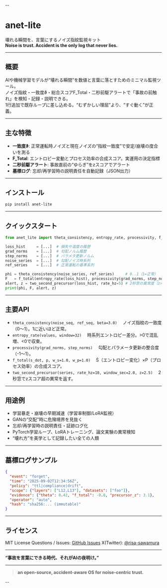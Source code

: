 --
# anet-lite

壊れる瞬間を、言葉にするノイズ指紋監視キット  
**Noise is trust. Accident is the only log that never lies.**

---

## 概要
AIや機械学習モデルが“壊れる瞬間”を数値と言葉に落とすためのミニマル監視ツール。  
ノイズ指紋・一致度ϑ・総合スコアF_Total・二秒前駆アラートで「事故の前触れ」を検知・記録・説明できる。  
1行追加で既存ループに差し込める。“むずかしい理屈”より、“すぐ動く”が正義。

---

## 主な特徴

- **一致度ϑ**: 正常運転時ノイズと現在ノイズの“指紋一致度”で安定/崩壊の度合いを測る
- **F_Total**: エントロピー変動とプロセス効率の合成スコア。実運用の決定指標
- **二秒前駆アラート**: 事故直前の“ゆらぎ”をzスコアでアラート
- **墓標ログ**: 忘却/再学習時の説明責任を自動記録（JSON出力）

---

## インストール

```bash
pip install anet-lite
````

---

## クイックスタート

```python
from anet_lite import theta_consistency, entropy_rate, processivity, f_total, two_second_precursor

loss_hist     = [...]  # 損失や温度の履歴
grad_norms    = [...]  # 勾配ノルム履歴
step_norms    = [...]  # パラメタ更新ノルム
noise_series  = [...]  # 勾配ノイズ時系列
ref_series    = [...]  # 正常運転の基準系列

phi = theta_consistency(noise_series, ref_series)     # 0..1（1=正常）
F   = f_total(entropy_rate(loss_hist), processivity(grad_norms, step_norms), w_s=0.7, w_p=0.3)
alert, z = two_second_precursor(loss_hist, rate_hz=5) # 2秒窓の異常度（z>2.5で要注意）
print(phi, F, alert, z)
```

---

## 主要API

* `theta_consistency(noise_seq, ref_seq, beta=3.0)`
  　ノイズ指紋の一致度（0〜1）。1に近いほど正常。
* `entropy_rate(values, window=32)`
  　時系列エントロピー差分。>0で混乱増、<0で収束。
* `processivity(grad_norms, step_norms)`
  　勾配とパラメータ更新の整合度（-1〜1）。
* `f_total(s_dot, p, w_s=1.0, w_p=1.0)`
  　Ṡ（エントロピー変化）×P（プロセス効率）の合成スコア。
* `two_second_precursor(series, rate_hz=10, window_sec=2.0, z=2.5)`
  　2秒窓でzスコア超の異常を返す。

---

## 用途例

* 学習暴走・崩壊の早期減速（学習率制御/LoRA監視）
* GANの“交配”時に危険境界を見抜く
* 忘却/再学習時の説明責任・証跡ログ化
* PyTorch学習ループ、LoRAトレーニング、論文実験の異常検知
* “壊れ方”を美学として記録したい全ての人類

---

## 墓標ログサンプル

```json
{
  "event": "forget",
  "time": "2025-09-02T12:34:56Z",
  "policy": "ttl|compliance|drift",
  "scope": {"layers": ["L12,L13"], "datasets": ["foo"]},
  "evidence": {"theta": 0.42, "f_total": -0.8, "precursor_z": 3.1},
  "operator": "auto",
  "hash": "sha256:... (immutable)"
}
```

---

## ライセンス

MIT License
Questions / Issues: [GitHub Issues](https://github.com/Risa-Sawamura/anet-lite/issues)
X(Twitter): [@risa-sawamura](https://twitter.com/)

---

**“事故を言葉にできる時代、それがAIの夜明け。”**

---

> **an open-source, accident-aware OS for noise-centric trust.**

--
